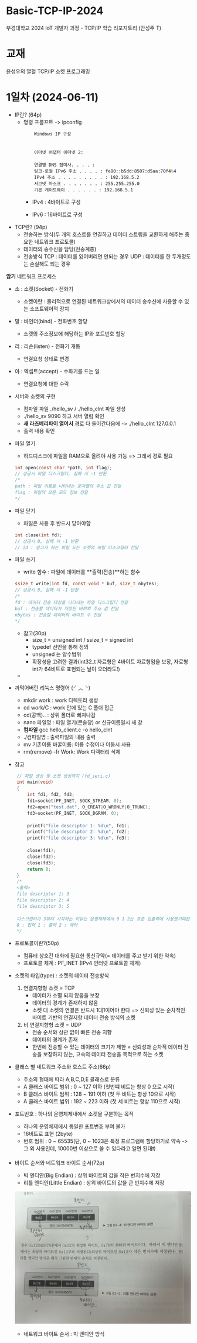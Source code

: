 # Basic-TCP-IP-2024
부경대학교 2024 IoT 개발자 과정 - TCP/IP 학습 리포지토리 (안성주 T)

# 교재 
윤성우의 열혈 TCP/IP 소켓 프로그래밍 

# 1일차 (2024-06-11)
- IP란? (64p)
    - 명령 프롬프트 -> ipconfig 
        ```cmd
            Windows IP 구성


            이더넷 어댑터 이더넷 2:

            연결별 DNS 접미사. . . . :
            링크-로컬 IPv6 주소 . . . . : fe80::b5dd:8507:d5aa:70f4%4
            IPv4 주소 . . . . . . . . . : 192.168.5.2
            서브넷 마스크 . . . . . . . : 255.255.255.0
            기본 게이트웨이 . . . . . . : 192.168.5.1
        ```
        - IPv4 : 4바이트로 구성 
            
        - IPv6 : 16바이트로 구성
- TCP란? (94p)
    - 전송하는 방식(두 개의 호스트를 연결하고 데이터 스트림을 교환하게 해주는 중요한 네트워크 프로토콜) 
    - 데이터의 송수신을 담당(전송계층)
    - 전송방식 
        TCP : 데이터를 잃어버리면 안되는 경우
        UDP : 데이터를 한 두개정도는 손실해도 되는 경우 

**암기** 네트워크 프로세스 
- 소 : 소켓(Socket) - 전화기 
    - 소켓이란 : 물리적으로 연결된 네트워크상에서의 데이터 송수신에 사용할 수 있는 소프트웨어적 장치
- 말 : 바인더(bind) - 전화번호 할당
    - 소켓의 주소정보에 해당하는 IP와 포트번호 할당
- 리 : 리슨(listen) - 전화기 개통 
    - 연결요청 상태로 변경
- 아 : 엑셉트(accept) - 수화기를 드는 일 
    - 연결요청에 대한 수락

- 서버와 소켓의 구현 
    - 컴파일 파일 ./hello_sv / ./hello_clnt 파일 생성
    - ./hello_sv 9090 하고 서버 열림 확인 
    - **새 라즈베리파이 열어서** 경로 다 들어간다음에 -> ./hello_clnt 127.0.0.1 
    - 출력 내용 확인

- 파일 열기 
    - 하드디스크에 파일을 RAM으로 올려야 사용 가능 => 그래서 경로 필요 
    ```c
    int open(const char *path, int flag);
    // 성공시 파일 디스크립터, 실패 시 -1 반환
    /*
    path : 파일 이름을 나타내는 문자열의 주소 값 전달 
    flag : 파일의 오픈 모드 정보 전달  
    */
    ```

- 파일 닫기 
    - 파일은 사용 후 반드시 닫아야함 
    ```c
    int close(int fd);
    // 성공시 0, 실패 시 -1 반환 
    // id : 닫고자 하는 파일 도는 소켓의 파일 디스크립터 전달 
    ```

- 파일 쓰기 
    - write 함수 : 파일에 데이터를 **출력(전송)**하는 함수
    ```c
    ssize_t write(int fd, const void * buf, size_t nbytes);
    // 성공시 0, 실패 시 -1 반환 
    /*
    fd : 데이터 전송 대상을 나타내는 파일 디스크립터 전달
    buf : 전송할 데이터가 저장된 버퍼의 주소 값 전달 
    nbytes : 전송할 데이터의 바이트 수 전달  
    */
    ```
    - 참고(30p)
        - size_t = unsigned int / ssize_t = signed int
        - typedef 선언을 통해 정의 
        - unsigned 는 양수범위 
        - 확장성을 고려한 결과(int32_t 자료형은 4바이트 자료형임을 보장, 자료형 int가 64비트로 표현되는 날이 오더라도!)
    *
- 까먹어버린 리눅스 명령어 (╯︿╰)
    - mkdir work : work 디렉토리 생성
    - cd work/C : work 안에 있는 C 폴더 접근
    - cd(공백).. : 상위 폴더로 빠져나감
    - nano 파일명 : 파일 열기(콘솔창) or 신규이름일시 새 창
    - **컴파일** gcc hello_client.c -o hello_clnt
    - ./컴파일명 : 출력파일의 내용 출력
    - mv 기존이름 바꿀이름: 이름 수정이나 이동시 사용
    - rm(remove) -fr Work: Work 디렉터리 삭제

- 참고
```c
    // 파일 생성 및 소켓 생성까지 (fd_seri.c)
    int main(void)
    {	
        int fd1, fd2, fd3;
        fd1=socket(PF_INET, SOCK_STREAM, 0);
        fd2=open("test.dat", O_CREAT|O_WRONLY|O_TRUNC);
        fd3=socket(PF_INET, SOCK_DGRAM, 0);
        
        printf("file descriptor 1: %d\n", fd1);
        printf("file descriptor 2: %d\n", fd2);
        printf("file descriptor 3: %d\n", fd3);
        
        close(fd1);
        close(fd2);
        close(fd3);
        return 0;
    }
    /* 
    <출력> 
    file descriptor 1: 3
    file descriptor 2: 4
    file descriptor 3: 5 
    
    디스크럽터가 3부터 시작하는 이유는 운영체제에서 0 1 2는 표준 입출력에 사용했기때문! 
    0 : 입력 1 : 출력 2 : 에러 
    */
```

- 프로토콜이란?(50p)
    - 컴퓨터 상호간 대화에 필요한 통신규약(= 데이터를 주고 받기 위한 약속)
    - 프로토콜 체계 : PF_INET (IPv4 인터넷 프로토콜 체계) 

- 소켓의 타입(type) : 소켓의 데이터 전송방식
    1. 연결지향형 소켓 = TCP
        - 데이터가 소멸 되지 않음을 보장
        - 데이터의 경계가 존재하지 않음 
        - 소켓 대 소켓의 연결은 반드시 1대1이어야 한다
        => 신뢰성 있는 순차적인 바이트 기반의 연결지향 데이터 전송 방식의 소켓 
    2. 비 연결지향형 소켓 = UDP 
        - 전송 순서와 상관 없이 빠른 전송 지향
        - 데이터의 경계가 존재
        - 한번에 전송할 수 있는 데이터의 크기가 제한 
        = 신뢰성과 순차적 데이터 전송을 보장하지 않는, 고속의 데이터 전송을 목적으로 하는 소켓 

- 클래스 별 네트워크 주소와 호스트 주소(66p)
    - 주소의 형태에 따라 A,B,C,D,E 클래스로 분류
    - A 클래스 바이트 범위 : 0 ~ 127 이하 (첫번쨰 비트는 항상 0 으로 시작)
    - B 클래스 바이트 범위 : 128 ~ 191 이하 (첫 두 비트는 항상 10으로 시작)
    - A 클래스 바이트 범위 : 192 ~ 223 이하 (첫 세 비트는 항상 110으로 시작)

- 포트번호 : 하나의 운영체제내에서 소켓을 구분하는 목적 
    - 하나의 운영체제에서 동일한 포트번호 부여 불가
    - 16비트로 표현 (2byte)
    - 번호 범위 : 0 ~ 65535(단, 0 ~ 1023은 특정 프로그램에 할당하기로 약속 -> 그 외 사용인데, 10000번 이상으로 쓸 수 있다라고 알면 된대❗)

- 바이트 순서와 네트워크 바이트 순서(72p)
    - 빅 엔디안(Big Endian) : 상위 바이트의 값을 작은 번지수에 저장 
    - 리틀 엔디안(Little Endian) : 상위 바이트의 값을 큰 번지수에 저장 

    ![엔디안](https://raw.githubusercontent.com/hyeily0627/Basic-TCP-IP-2024/main/images/001.jpg)

    - 네트워크 바이트 순서 : 빅 엔디안 방식 

    